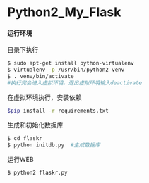 # Python2_My_Flask



#### 运行环境  

目录下执行

```bash
$ sudo apt-get install python-virtualenv  
$ virtualenv -p /usr/bin/python2 venv  
$ . venv/bin/activate 
#执行完会进入虚拟环境，退出虚拟环境输入deactivate  
```

 在虚拟环境执行，安装依赖

```bash
$pip install -r requirements.txt
```

生成和初始化数据库

```bash
$ cd flaskr
$ python initdb.py  #生成数据库 
```

运行WEB

```bash
$ python2 flaskr.py
```

